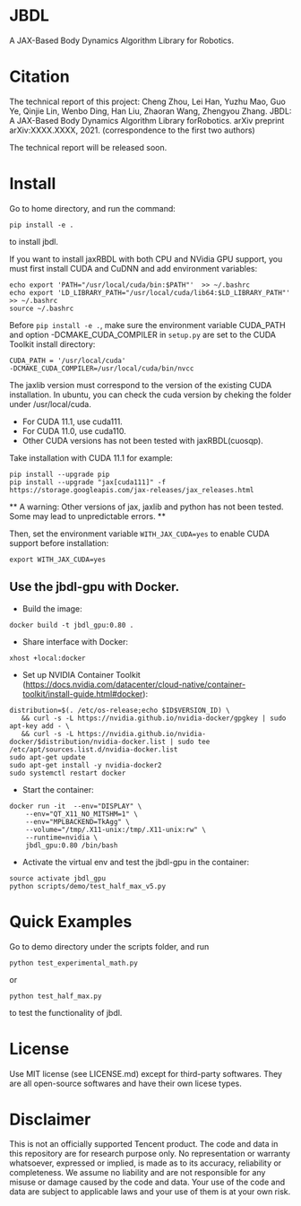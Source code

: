 # JBDL
A JAX-Based Body Dynamics Algorithm Library for Robotics.

# Citation

The technical report of this project:
Cheng Zhou, Lei Han, Yuzhu Mao, Guo Ye, Qinjie Lin, Wenbo Ding, Han Liu, Zhaoran Wang, Zhengyou Zhang. JBDL: A JAX-Based Body Dynamics Algorithm Library forRobotics. arXiv preprint arXiv:XXXX.XXXX, 2021. (correspondence to the first two authors)

The technical report will be released soon.

# Install
Go to home directory, and run the command:
```
pip install -e .
```
to install jbdl.

If you want to install jaxRBDL with both CPU and NVidia GPU support, you must first install CUDA and CuDNN and add environment variables:

```
echo export 'PATH="/usr/local/cuda/bin:$PATH"'  >> ~/.bashrc
echo export 'LD_LIBRARY_PATH="/usr/local/cuda/lib64:$LD_LIBRARY_PATH"' >> ~/.bashrc
source ~/.bashrc
```
Before ```pip install -e .```, make sure the environment variable CUDA_PATH and option -DCMAKE_CUDA_COMPILER in ```setup.py``` are set to the CUDA Toolkit install directory:
```
CUDA_PATH = '/usr/local/cuda'
-DCMAKE_CUDA_COMPILER=/usr/local/cuda/bin/nvcc
```

The jaxlib version must correspond to the version of the existing CUDA installation. In ubuntu, you can check the cuda version by cheking
the folder under /usr/local/cuda.
* For CUDA 11.1, use cuda111. 
* For CUDA 11.0, use cuda110.
* Other CUDA versions has not been tested with jaxRBDL(cuosqp).

Take installation with CUDA 11.1 for example:
```
pip install --upgrade pip
pip install --upgrade "jax[cuda111]" -f https://storage.googleapis.com/jax-releases/jax_releases.html
```

** A warning: Other versions of jax, jaxlib and python has not been tested. Some may lead to unpredictable errors. **

Then, set the environment variable ```WITH_JAX_CUDA=yes``` to enable CUDA support before installation:
```
export WITH_JAX_CUDA=yes
```

## Use the jbdl-gpu with Docker.
* Build the image:
```
docker build -t jbdl_gpu:0.80 .
```
* Share interface with Docker:
```
xhost +local:docker
```
* Set up NVIDIA Container Toolkit (<https://docs.nvidia.com/datacenter/cloud-native/container-toolkit/install-guide.html#docker>):
```
distribution=$(. /etc/os-release;echo $ID$VERSION_ID) \
   && curl -s -L https://nvidia.github.io/nvidia-docker/gpgkey | sudo apt-key add - \
   && curl -s -L https://nvidia.github.io/nvidia-docker/$distribution/nvidia-docker.list | sudo tee /etc/apt/sources.list.d/nvidia-docker.list
sudo apt-get update
sudo apt-get install -y nvidia-docker2
sudo systemctl restart docker
```
* Start the container:
```
docker run -it  --env="DISPLAY" \
    --env="QT_X11_NO_MITSHM=1" \
    --env="MPLBACKEND=TkAgg" \
    --volume="/tmp/.X11-unix:/tmp/.X11-unix:rw" \
    --runtime=nvidia \    
    jbdl_gpu:0.80 /bin/bash
```
* Activate the virtual env and test the jbdl-gpu in the container:
```
source activate jbdl_gpu
python scripts/demo/test_half_max_v5.py
```

# Quick Examples
Go to demo directory under the scripts folder, and run
```
python test_experimental_math.py
```
or 
```
python test_half_max.py
```
to test the functionality of jbdl.

# License

Use MIT license (see LICENSE.md) except for third-party softwares. They are all open-source softwares and have their own licese types.
 
# Disclaimer
 
 This is not an officially supported Tencent product. The code and data in this repository are for research purpose only. No representation or warranty whatsoever, expressed or implied, is made as to its accuracy, reliability or completeness. We assume no liability and are not responsible for any misuse or damage caused by the code and data. Your use of the code and data are subject to applicable laws and your use of them is at your own risk.
